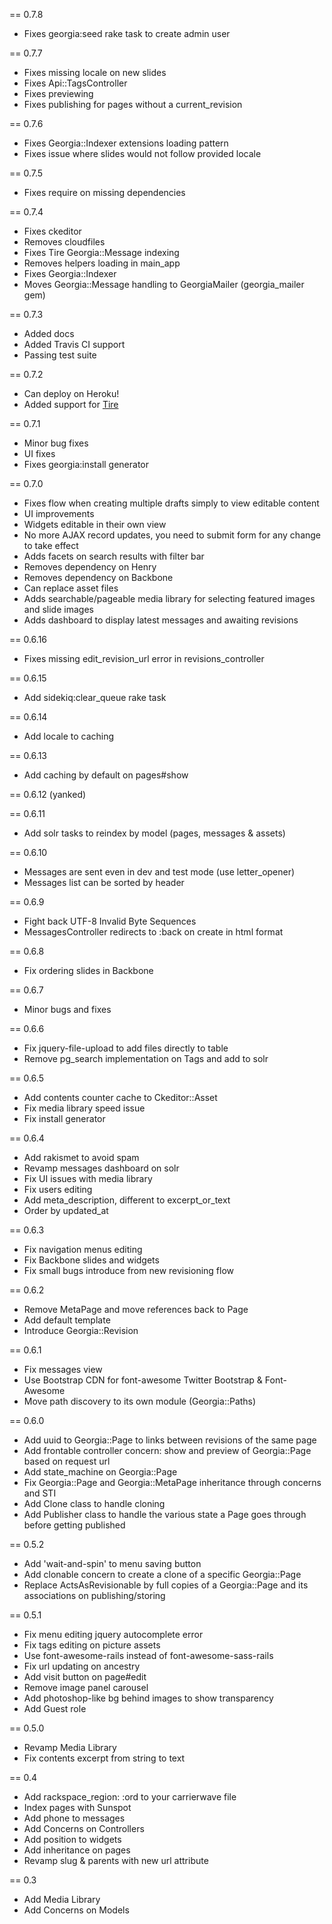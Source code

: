 == 0.7.8

- Fixes georgia:seed rake task to create admin user

== 0.7.7

- Fixes missing locale on new slides
- Fixes Api::TagsController
- Fixes previewing
- Fixes publishing for pages without a current_revision

== 0.7.6

- Fixes Georgia::Indexer extensions loading pattern
- Fixes issue where slides would not follow provided locale

== 0.7.5

- Fixes require on missing dependencies

== 0.7.4

- Fixes ckeditor
- Removes cloudfiles
- Fixes Tire Georgia::Message indexing
- Removes helpers loading in main_app
- Fixes Georgia::Indexer
- Moves Georgia::Message handling to GeorgiaMailer (georgia_mailer gem)

== 0.7.3

- Added docs
- Added Travis CI support
- Passing test suite

== 0.7.2

- Can deploy on Heroku!
- Added support for [Tire](https://github.com/karmi/retire)

== 0.7.1

- Minor bug fixes
- UI fixes
- Fixes georgia:install generator

== 0.7.0

- Fixes flow when creating multiple drafts simply to view editable content
- UI improvements
- Widgets editable in their own view
- No more AJAX record updates, you need to submit form for any change to take effect
- Adds facets on search results with filter bar
- Removes dependency on Henry
- Removes dependency on Backbone
- Can replace asset files
- Adds searchable/pageable media library for selecting featured images and slide images
- Adds dashboard to display latest messages and awaiting revisions

== 0.6.16

- Fixes missing edit_revision_url error in revisions_controller

== 0.6.15

- Add sidekiq:clear_queue rake task

== 0.6.14

- Add locale to caching

== 0.6.13

- Add caching by default on pages#show

== 0.6.12 (yanked)

== 0.6.11

- Add solr tasks to reindex by model (pages, messages & assets)

== 0.6.10

- Messages are sent even in dev and test mode (use letter_opener)
- Messages list can be sorted by header

== 0.6.9

- Fight back UTF-8 Invalid Byte Sequences
- MessagesController redirects to :back on create in html format

== 0.6.8

- Fix ordering slides in Backbone

== 0.6.7

- Minor bugs and fixes

== 0.6.6

- Fix jquery-file-upload to add files directly to table
- Remove pg_search implementation on Tags and add to solr

== 0.6.5

- Add contents counter cache to Ckeditor::Asset
- Fix media library speed issue
- Fix install generator

== 0.6.4

- Add rakismet to avoid spam
- Revamp messages dashboard on solr
- Fix UI issues with media library
- Fix users editing
- Add meta_description, different to excerpt_or_text
- Order by updated_at

== 0.6.3

- Fix navigation menus editing
- Fix Backbone slides and widgets
- Fix small bugs introduce from new revisioning flow

== 0.6.2

- Remove MetaPage and move references back to Page
- Add default template
- Introduce Georgia::Revision

== 0.6.1

- Fix messages view
- Use Bootstrap CDN for font-awesome Twitter Bootstrap & Font-Awesome
- Move path discovery to its own module (Georgia::Paths)

== 0.6.0

- Add uuid to Georgia::Page to links between revisions of the same page
- Add frontable controller concern: show and preview of Georgia::Page based on request url
- Add state_machine on Georgia::Page
- Fix Georgia::Page and Georgia::MetaPage inheritance through concerns and STI
- Add Clone class to handle cloning
- Add Publisher class to handle the various state a Page goes through before getting published

== 0.5.2

- Add 'wait-and-spin' to menu saving button
- Add clonable concern to create a clone of a specific Georgia::Page
- Replace ActsAsRevisionable by full copies of a Georgia::Page and its associations on publishing/storing

== 0.5.1

- Fix menu editing jquery autocomplete error
- Fix tags editing on picture assets
- Use font-awesome-rails instead of font-awesome-sass-rails
- Fix url updating on ancestry
- Add visit button on page#edit
- Remove image panel carousel
- Add photoshop-like bg behind images to show transparency
- Add Guest role

== 0.5.0

- Revamp Media Library
- Fix contents excerpt from string to text

== 0.4

- Add rackspace_region: :ord to your carrierwave file
- Index pages with Sunspot
- Add phone to messages
- Add Concerns on Controllers
- Add position to widgets
- Add inheritance on pages
- Revamp slug & parents with new url attribute

== 0.3

- Add Media Library
- Add Concerns on Models